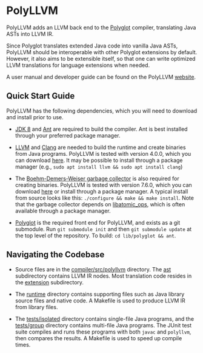 PolyLLVM
========

PolyLLVM adds an LLVM back end to the [Polyglot](https://www.cs.cornell.edu/projects/polyglot/) compiler, translating Java ASTs into LLVM IR.

Since Polyglot translates extended Java code into vanilla Java ASTs, PolyLLVM should be interoperable with other Polyglot extensions by default. However, it also aims to be extensible itself, so that one can write optimized LLVM translations for language extensions when needed.

A user manual and developer guide can be found on the PolyLLVM [website](http://dbd64.github.io/PolyLLVM/).


Quick Start Guide
-----------------

PolyLLVM has the following dependencies, which you will need to download and install prior to use.

- [JDK 8](http://www.oracle.com/technetwork/java/javase/downloads/index-jsp-138363.html) and [Ant](http://ant.apache.org) are required to build the compiler. Ant is best installed through your preferred package manager.

- [LLVM](http://llvm.org) and [Clang](https://clang.llvm.org) are needed to build the runtime and create binaries from Java programs. PolyLLVM is tested with version 4.0.0, which you can download [here](http://releases.llvm.org/download.html#4.0.0). It may be possible to install through a package manager (e.g., `sudo apt install llvm && sudo apt install clang`)

- The [Boehm-Demers-Weiser garbage collector](http://www.hboehm.info/gc/) is also required for creating binaries. PolyLLVM is tested with version 7.6.0, which you can download [here](http://www.hboehm.info/gc/gc_source/) or install through a package manager. A typical install from source looks like this: `./configure && make && make install`. Note that the garbage collector depends on [libatomic_ops](https://github.com/ivmai/libatomic_ops), which is often available through a package manager.

- [Polyglot](https://github.com/polyglot-compiler/polyglot/) is the required front end for PolyLLVM, and exists as a git submodule. Run `git submodule init` and then `git submodule update` at the top level of the repository. To build: `cd lib/polyglot && ant`.


Navigating the Codebase
-----------------------

- Source files are in the [compiler/src/polyllvm](compiler/src/polyllvm) directory. The [ast](compiler/src/polyllvm/ast) subdirectory contains LLVM IR nodes. Most translation code resides in the [extension](compiler/src/polyllvm/extension) subdirectory.

- The [runtime](runtime) directory contains supporting files such as Java library source files and native code. A Makefile is used to produce LLVM IR from library files.

- The [tests/isolated](tests/isolated) directory contains single-file Java programs, and the [tests/group](tests/group) directory contains multi-file Java programs. The JUnit test suite compiles and runs these programs with both `javac` and `polyllvm`, then compares the results. A Makefile is used to speed up compile times.

